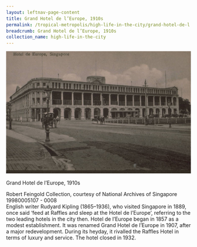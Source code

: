 ```yaml
---
layout: leftnav-page-content
title: Grand Hotel de l’Europe, 1910s
permalink: /tropical-metropolis/high-life-in-the-city/grand-hotel-de-l'europe-1910s/
breadcrumb: Grand Hotel de l’Europe, 1910s
collection_name: high-life-in-the-city
---
```


![Grand Hotel de l’Europe, 1910s](/images/Sub2-3-Hotel-De-Europe.jpg)
<div class="custom-caption">
<div><p>Grand Hotel de l’Europe, 1910s</p></div>
<div>Robert Feingold Collection, courtesy of National Archives of Singapore</div>
<div>19980005107 - 0008</div>
</div>
English writer Rudyard Kipling (1865–1936), who visited Singapore in 1889, once said ‘feed at Raffles and sleep at the Hotel de l’Europe’, referring to the two leading hotels in the city then. Hotel de l’Europe began in 1857 as a modest establishment. It was renamed Grand Hotel de l’Europe in 1907, after a major redevelopment. During its heyday, it rivalled the Raffles Hotel in terms of luxury and service. The hotel closed in 1932.

 
